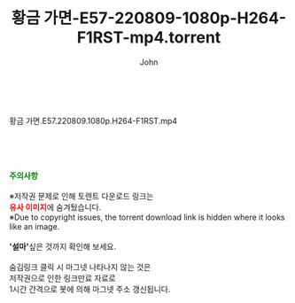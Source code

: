 ﻿---
layout: post
title:  "황금 가면-E57-220809-1080p-H264-F1RST-mp4.torrent"
author: John
categories: [ 드라마 ]
tags: [  ]
image:  
description: "황금 가면-E57-220809-1080p-H264-F1RST-mp4 torrent 정보 공유"
toc: true
toc_sticky: true
---

<br>
<div class="view-img">
<a class="view_image" href="https://www.torrentmobile61.com/bbs/view_image.php?fn=%2Fdata%2Ffile%2Fdrama%2F3735182707_KfMb7WOE_6edd670660edeae5a8ed72a02a9f41418493ba86.jpg" target="_blank"><img alt="" class="img-tag" content="https://www.torrentmobile61.com/data/file/drama/3735182707_KfMb7WOE_6edd670660edeae5a8ed72a02a9f41418493ba86.jpg" itemprop="image" src="https://www.torrentmobile61.com/data/file/drama/thumb-3735182707_KfMb7WOE_6edd670660edeae5a8ed72a02a9f41418493ba86_835x2212.jpg"/></a></div><div class="view-content" itemprop="description">
<p>황금 가면.E57.220809.1080p.H264-F1RST.mp4<br/></p> </div>
    
<br><br><br>
<p data-ke-size="size16"><b><span style="color: green;">주의사항</span></b><br /><br />※저작권 문제로 인해 토렌트 다운로드 링크는<br /><b><span style="color: red;">유사 이미지</span></b>에 숨겨뒀습니다.<br />※Due to copyright issues, the torrent download link is hidden where it looks like an image.<br /><br /><b>'설마'</b>싶은 것까지 확인해 보세요.<br /><br />숨김링크 클릭 시 마그넷 나타나지 않는 것은<br />저작권으로 인한 링크만료 자료로<br />1시간 간격으로 봇에 의해 마그넷 주소 갱신됩니다.</p>

